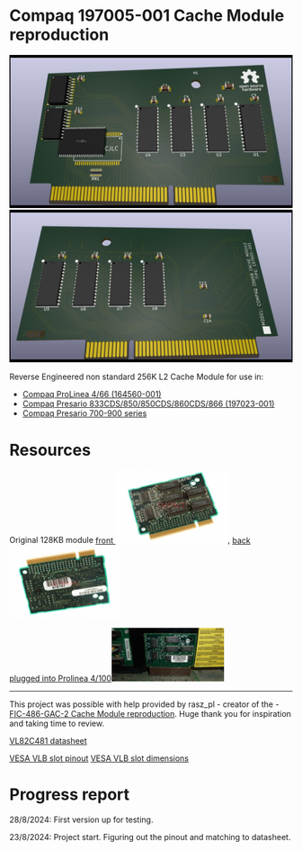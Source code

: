 # Compaq 197005-001 Cache Module reproduction
[<img src="front_render.jpg">](/front_render.png?raw=true) [<img src="back_render.jpg">](/back_render.png?raw=true)

Reverse Engineered non standard 256K L2 Cache Module for use in:

- [Compaq ProLinea 4/66 (164560-001)](https://theretroweb.com/motherboards/s/compaq-prolinea-4-66)
- [Compaq Presario 833CDS/850/850CDS/860CDS/866 (197023-001)](https://theretroweb.com/motherboards/s/compaq-presario-800)
- [Compaq Presario 700-900 series](https://theretroweb.com/motherboards/s/compaq-presario-700-900-series-486)

# Resources
Original 128KB module [front <img src="197005-001_front.jpg" width='200'>](/197005-001_front.jpg?raw=true), [back <img src="197005-001_back.jpg" width='200'>](/197005-001_back.jpg?raw=true)

[plugged into Prolinea 4/100<img src="197005-001_front_2.jpg" width='200'>](/197005-001_front_2.jpg?raw=true)

-----
This project was possible with help provided by rasz_pl - creator of the - [FIC-486-GAC-2 Cache Module reproduction](https://github.com/raszpl/FIC-486-GAC-2-Cache-Module). Huge thank you for inspiration and taking time to review.

[VL82C481 datasheet](/vl82c481-633364566fabe183309250.pdf)

[VESA VLB slot pinout](/VLB_pins.png) [VESA VLB slot dimensions](/vlb-edge-conn.png)

# Progress report

28/8/2024: First version up for testing.

23/8/2024: Project start. Figuring out the pinout and matching to datasheet.
